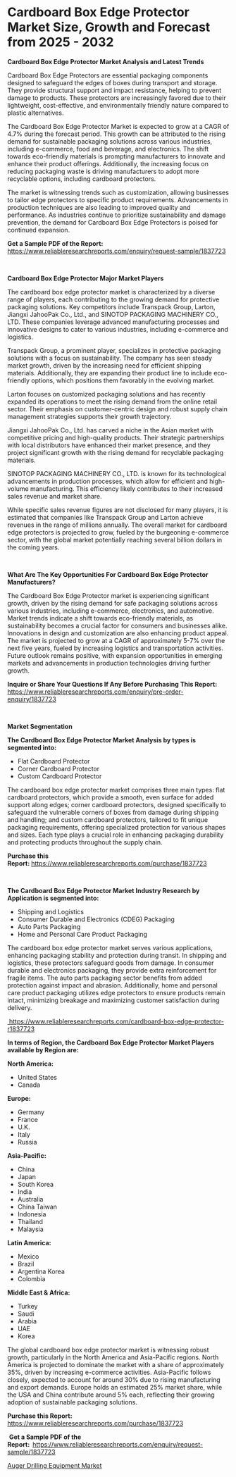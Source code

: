 <p><h1>Cardboard Box Edge Protector Market Size, Growth and Forecast from 2025 - 2032</h1></p><p><strong>Cardboard Box Edge Protector Market Analysis and Latest Trends</strong></p>
<p><p>Cardboard Box Edge Protectors are essential packaging components designed to safeguard the edges of boxes during transport and storage. They provide structural support and impact resistance, helping to prevent damage to products. These protectors are increasingly favored due to their lightweight, cost-effective, and environmentally friendly nature compared to plastic alternatives. </p><p>The Cardboard Box Edge Protector Market is expected to grow at a CAGR of 4.7% during the forecast period. This growth can be attributed to the rising demand for sustainable packaging solutions across various industries, including e-commerce, food and beverage, and electronics. The shift towards eco-friendly materials is prompting manufacturers to innovate and enhance their product offerings. Additionally, the increasing focus on reducing packaging waste is driving manufacturers to adopt more recyclable options, including cardboard protectors. </p><p>The market is witnessing trends such as customization, allowing businesses to tailor edge protectors to specific product requirements. Advancements in production techniques are also leading to improved quality and performance. As industries continue to prioritize sustainability and damage prevention, the demand for Cardboard Box Edge Protectors is poised for continued expansion.</p></p>
<p><strong>Get a Sample PDF of the Report:&nbsp;</strong> <a href="https://www.reliableresearchreports.com/enquiry/request-sample/1837723?utm_campaign=3430&utm_medium=2&utm_source=Github&utm_content=ia&utm_term=11042025&utm_id=cardboard-box-edge-protector">https://www.reliableresearchreports.com/enquiry/request-sample/1837723</a></p>
<p>&nbsp;</p>
<p><strong>Cardboard Box Edge Protector Major Market Players</strong></p>
<p><p>The cardboard box edge protector market is characterized by a diverse range of players, each contributing to the growing demand for protective packaging solutions. Key competitors include Transpack Group, Larton, Jiangxi JahooPak Co., Ltd., and SINOTOP PACKAGING MACHINERY CO., LTD. These companies leverage advanced manufacturing processes and innovative designs to cater to various industries, including e-commerce and logistics.</p><p>Transpack Group, a prominent player, specializes in protective packaging solutions with a focus on sustainability. The company has seen steady market growth, driven by the increasing need for efficient shipping materials. Additionally, they are expanding their product line to include eco-friendly options, which positions them favorably in the evolving market.</p><p>Larton focuses on customized packaging solutions and has recently expanded its operations to meet the rising demand from the online retail sector. Their emphasis on customer-centric design and robust supply chain management strategies supports their growth trajectory.</p><p>Jiangxi JahooPak Co., Ltd. has carved a niche in the Asian market with competitive pricing and high-quality products. Their strategic partnerships with local distributors have enhanced their market presence, and they project significant growth with the rising demand for recyclable packaging materials.</p><p>SINOTOP PACKAGING MACHINERY CO., LTD. is known for its technological advancements in production processes, which allow for efficient and high-volume manufacturing. This efficiency likely contributes to their increased sales revenue and market share.</p><p>While specific sales revenue figures are not disclosed for many players, it is estimated that companies like Transpack Group and Larton achieve revenues in the range of millions annually. The overall market for cardboard edge protectors is projected to grow, fueled by the burgeoning e-commerce sector, with the global market potentially reaching several billion dollars in the coming years.</p></p>
<p>&nbsp;</p>
<p><strong>What Are The Key Opportunities For Cardboard Box Edge Protector Manufacturers?</strong></p>
<p><p>The Cardboard Box Edge Protector market is experiencing significant growth, driven by the rising demand for safe packaging solutions across various industries, including e-commerce, electronics, and automotive. Market trends indicate a shift towards eco-friendly materials, as sustainability becomes a crucial factor for consumers and businesses alike. Innovations in design and customization are also enhancing product appeal. The market is projected to grow at a CAGR of approximately 5-7% over the next five years, fueled by increasing logistics and transportation activities. Future outlook remains positive, with expansion opportunities in emerging markets and advancements in production technologies driving further growth.</p></p>
<p><strong>Inquire or Share Your Questions If Any Before Purchasing This Report:</strong> <a href="https://www.reliableresearchreports.com/enquiry/pre-order-enquiry/1837723?utm_campaign=3430&utm_medium=2&utm_source=Github&utm_content=ia&utm_term=11042025&utm_id=cardboard-box-edge-protector">https://www.reliableresearchreports.com/enquiry/pre-order-enquiry/1837723</a></p>
<p>&nbsp;</p>
<p><strong>Market Segmentation</strong></p>
<p><strong>The Cardboard Box Edge Protector Market Analysis by types is segmented into:</strong></p>
<p><ul><li>Flat Cardboard Protector</li><li>Corner Cardboard Protector</li><li>Custom Cardboard Protector</li></ul></p>
<p><p>The cardboard box edge protector market comprises three main types: flat cardboard protectors, which provide a smooth, even surface for added support along edges; corner cardboard protectors, designed specifically to safeguard the vulnerable corners of boxes from damage during shipping and handling; and custom cardboard protectors, tailored to fit unique packaging requirements, offering specialized protection for various shapes and sizes. Each type plays a crucial role in enhancing packaging durability and protecting products throughout the supply chain.</p></p>
<p><strong>Purchase this Report:&nbsp;</strong><a href="https://www.reliableresearchreports.com/purchase/1837723?utm_campaign=3430&utm_medium=2&utm_source=Github&utm_content=ia&utm_term=11042025&utm_id=cardboard-box-edge-protector">https://www.reliableresearchreports.com/purchase/1837723</a></p>
<p>&nbsp;</p>
<p><strong>The Cardboard Box Edge Protector Market Industry Research by Application is segmented into:</strong></p>
<p><ul><li>Shipping and Logistics</li><li>Consumer Durable and Electronics (CDEG) Packaging</li><li>Auto Parts Packaging</li><li>Home and Personal Care Product Packaging</li></ul></p>
<p><p>The cardboard box edge protector market serves various applications, enhancing packaging stability and protection during transit. In shipping and logistics, these protectors safeguard goods from damage. In consumer durable and electronics packaging, they provide extra reinforcement for fragile items. The auto parts packaging sector benefits from added protection against impact and abrasion. Additionally, home and personal care product packaging utilizes edge protectors to ensure products remain intact, minimizing breakage and maximizing customer satisfaction during delivery.</p></p>
<p><a href="https://www.reliableresearchreports.com/cardboard-box-edge-protector-r1837723?utm_campaign=3430&utm_medium=2&utm_source=Github&utm_content=ia&utm_term=11042025&utm_id=cardboard-box-edge-protector">&nbsp;https://www.reliableresearchreports.com/cardboard-box-edge-protector-r1837723</a></p>
<p><strong>In terms of Region, the Cardboard Box Edge Protector Market Players available by Region are:</strong></p>
<p>
    <p> <strong> North America: </strong>
        <ul>
            <li>United States</li>
            <li>Canada</li>
        </ul>
        </p> 
    <p> <strong> Europe: </strong>
        <ul>
            <li>Germany</li>
            <li>France</li>
            <li>U.K.</li>
            <li>Italy</li>
            <li>Russia</li>
        </ul>
        </p> 
    <p> <strong> Asia-Pacific: </strong>
        <ul>
            <li>China</li>
            <li>Japan</li>
            <li>South Korea</li>
            <li>India</li>
            <li>Australia</li>
            <li>China Taiwan</li>
            <li>Indonesia</li>
            <li>Thailand</li>
            <li>Malaysia</li>
        </ul>
        </p> 
    <p> <strong> Latin America: </strong>
        <ul>
            <li>Mexico</li>
            <li>Brazil</li>
            <li>Argentina Korea</li>
            <li>Colombia</li>
        </ul>
        </p> 
    <p> <strong> Middle East & Africa: </strong>
        <ul>
            <li>Turkey</li>
            <li>Saudi</li>
            <li>Arabia</li>
            <li>UAE</li>
            <li>Korea</li>
        </ul>
    </p>
    </p>
<p><p>The global cardboard box edge protector market is witnessing robust growth, particularly in the North America and Asia-Pacific regions. North America is projected to dominate the market with a share of approximately 35%, driven by increasing e-commerce activities. Asia-Pacific follows closely, expected to account for around 30% due to rising manufacturing and export demands. Europe holds an estimated 25% market share, while the USA and China contribute around 5% each, reflecting their growing adoption of sustainable packaging solutions.</p></p>
<p><strong>Purchase this Report: </strong><a href="https://www.reliableresearchreports.com/purchase/1837723?utm_campaign=3430&utm_medium=2&utm_source=Github&utm_content=ia&utm_term=11042025&utm_id=cardboard-box-edge-protector">https://www.reliableresearchreports.com/purchase/1837723</a></p>
<p>&nbsp;<strong>Get a Sample PDF of the Report:&nbsp;&nbsp;</strong><a href="https://www.reliableresearchreports.com/enquiry/request-sample/1837723?utm_campaign=3430&utm_medium=2&utm_source=Github&utm_content=ia&utm_term=11042025&utm_id=cardboard-box-edge-protector">https://www.reliableresearchreports.com/enquiry/request-sample/1837723</a></p>
<p><strong></strong></p>
<p><p><a href="https://github.com/poskaturovtl/Market-Research-Report-List-1/blob/main/auger-drilling-equipment-market.md?utm_campaign=3430&utm_medium=2&utm_source=Github&utm_content=ia&utm_term=11042025&utm_id=cardboard-box-edge-protector">Auger Drilling Equipment Market</a></p></p>